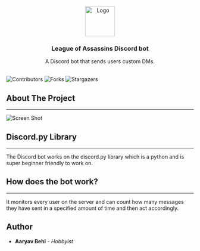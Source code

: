 <br/>
<p align="center">
  <a href="https://github.com/aaryavbehl/loaofficialbot">
    <img src="https://cdn.dribbble.com/users/164425/screenshots/4219620/neonwavenightmood_v2.gif" alt="Logo" width="80" height="80">
  </a>

  <h3 align="center">League of Assassins Discord bot</h3>

  <p align="center">
    A Discord bot that sends users custom DMs.
    <br/>
    <br/>
  </p>
</p>

![Contributors](https://img.shields.io/github/contributors/aaryavbehl/loaofficialbot?color=dark-green) ![Forks](https://img.shields.io/github/forks/aaryavbehl/loaofficialbot?style=social) ![Stargazers](https://img.shields.io/github/stars/aaryavbehl/loaofficialbot?style=social) 

## About The Project
***
![Screen Shot](https://cdn.discordapp.com/attachments/865856442530529301/1151890527797653524/image.png)


## Discord.py Library
***
The Discord bot works on the discord.py library which is a python and is super beginner friendly to work on.

## How does the bot work?
***
It monitors every user on the server and can count how many messages they have sent in a specified amount of time and then act accordingly.
## Author

* **Aaryav Behl** - *Hobbyist*

